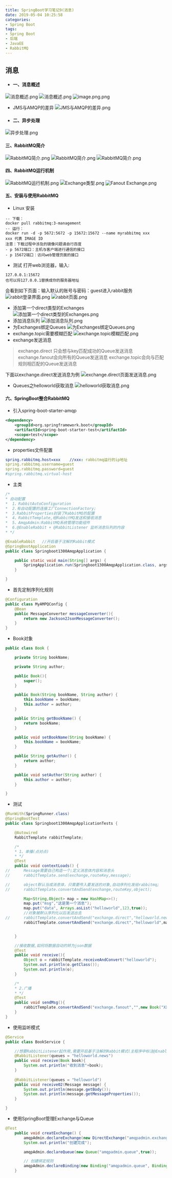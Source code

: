 ```yaml
---
title: SpringBoot学习笔记9(消息)
date: 2019-05-04 10:25:58
categories: 
- Spring Boot
tags: 
- Spring Boot
- 后端
- JavaEE
- RabbitMQ
---
```

## 消息
- #### 一、消息概述
![消息概述.png](https://upload-images.jianshu.io/upload_images/13687958-0745cc8671175a2b.png?imageMogr2/auto-orient/strip%7CimageView2/2/w/1240)
![消息概述.png](https://upload-images.jianshu.io/upload_images/13687958-32b61c54cf175479.png?imageMogr2/auto-orient/strip%7CimageView2/2/w/1240)
![image.png.png](https://upload-images.jianshu.io/upload_images/13687958-fb651b4e0d5d0e22.png?imageMogr2/auto-orient/strip%7CimageView2/2/w/1240)

- JMS与AMQP的差异
![JMS与AMQP的差异.png](https://upload-images.jianshu.io/upload_images/13687958-a7c246f50e1d160b.png?imageMogr2/auto-orient/strip%7CimageView2/2/w/1240)

- #### 二、异步处理
![异步处理.png](https://upload-images.jianshu.io/upload_images/13687958-94319f6ee29c1a32.png?imageMogr2/auto-orient/strip%7CimageView2/2/w/1240)
#### 三、RabbitMQ简介
![RabbitMQ简介.png](https://upload-images.jianshu.io/upload_images/13687958-e427d0fbdb12818e.png?imageMogr2/auto-orient/strip%7CimageView2/2/w/1240)
![RabbitMQ简介.png](https://upload-images.jianshu.io/upload_images/13687958-1ec349af9ec86b2c.png?imageMogr2/auto-orient/strip%7CimageView2/2/w/1240)
![RabbitMQ简介.png](https://upload-images.jianshu.io/upload_images/13687958-005b9222cb787f6f.png?imageMogr2/auto-orient/strip%7CimageView2/2/w/1240)
#### 四、RabbitMQ运行机制
![RabbitMQ运行机制.png](https://upload-images.jianshu.io/upload_images/13687958-8f85e9c585d0878a.png?imageMogr2/auto-orient/strip%7CimageView2/2/w/1240)
![Exchange类型.png](https://upload-images.jianshu.io/upload_images/13687958-6c9c24c6e085d48e.png?imageMogr2/auto-orient/strip%7CimageView2/2/w/1240)
![Fanout Exchange.png](https://upload-images.jianshu.io/upload_images/13687958-3edd735916cc5e14.png?imageMogr2/auto-orient/strip%7CimageView2/2/w/1240)
#### 五、安装与使用RabbitMQ
- Linux 安装
```
-- 下载：
docker pull rabbitmq:3-management
-- 运行：
docker run -d -p 5672:5672 -p 15672:15672 --name myrabbitmq xxx
xxx 代表 IMAGE ID
注意：下载过程中涉及的镜像问题请自行百度
- p 5672端口：主机与客户端进行通信的接口
- p 15672端口：访问web管理页面的接口
```
- 测试
打开web浏览器，输入:
```
127.0.0.1:15672
也可以将127.0.0.1替换成你的服务器地址
```
会看到如下页面：输入默认的账号与密码：guest进入rabbit服务
![rabbit登录界面.png](https://upload-images.jianshu.io/upload_images/13687958-2001a2ecfa82bc40.png?imageMogr2/auto-orient/strip%7CimageView2/2/w/1240)
![rabbit页面.png](https://upload-images.jianshu.io/upload_images/13687958-2bbdf1ae19406d23.png?imageMogr2/auto-orient/strip%7CimageView2/2/w/1240)
- 添加第一个direct类型的Exchanges
![添加第一个direct类型的Exchanges.png](https://upload-images.jianshu.io/upload_images/13687958-d45c680db154b321.png?imageMogr2/auto-orient/strip%7CimageView2/2/w/1240)
- 添加消息队列
![添加消息队列.png](https://upload-images.jianshu.io/upload_images/13687958-59271094ca456c6e.png?imageMogr2/auto-orient/strip%7CimageView2/2/w/1240)
- 为Exchanges绑定Queues
![为Exchanges绑定Queues.png](https://upload-images.jianshu.io/upload_images/13687958-9099e14be38d6962.png?imageMogr2/auto-orient/strip%7CimageView2/2/w/1240)
- exchange.topic需要模糊匹配
![exchange.topic模糊匹配.png](https://upload-images.jianshu.io/upload_images/13687958-6f27257e0074782c.png?imageMogr2/auto-orient/strip%7CimageView2/2/w/1240)
- exchange发送消息
> exchange.direct 只会想与key匹配成功的Queue发送消息
> exchange.fanout会向所有的Queue发送消息
> exchange.topic会向与匹配规则相匹配的Queue发送消息

下面以exchange.direct发送消息为例
![exchange.direct页面发送消息.png](https://upload-images.jianshu.io/upload_images/13687958-163cc4f8043a42fb.png?imageMogr2/auto-orient/strip%7CimageView2/2/w/1240)
- Queues之helloworld获取消息
![helloworld获取消息.png](https://upload-images.jianshu.io/upload_images/13687958-9d927ecf2f0515a6.png?imageMogr2/auto-orient/strip%7CimageView2/2/w/1240)
#### 六、SpringBoot整合RabbitMQ
- 引入spring-boot-starter-amqp
``` xml
<dependency>
	<groupId>org.springframework.boot</groupId>
	<artifactId>spring-boot-starter-test</artifactId>
	<scope>test</scope>
</dependency>
```
- properties文件配置
``` yml
spring.rabbitmq.host=xxx    //xxx: rabbitmq运行的ip地址
spring.rabbitmq.username=guest
spring.rabbitmq.password=guest
#spring.rabbitmq.virtual-host
```
- 主类
``` java
/*
* 自动配置
*  1、RabbitAutoConfiguration
*  2.有自动配置的连接工厂ConnectionFactory;
*  3.RabbitProperties封装了RabbitMQ的配置
*  4、RabbitTemplate,给RabbitMQ发送和接收消息
*  5、AmqpAdmin:RabbitMQ系统管理功能组件
*  6.@EnableRabbit + @RabbitListener 监听消息队列的内容
* */

@EnableRabbit   //开启基于注解的Rabbit模式
@SpringBootApplication
public class Springboot1300AmqpApplication {

	public static void main(String[] args) {
		SpringApplication.run(Springboot1300AmqpApplication.class, args);
	}

}
```
- 首先定制序列化规则
``` java
@Configuration
public class MyAMPQConfig {
    @Bean
    public MessageConverter messageConverter(){
        return new Jackson2JsonMessageConverter();
    }
}
```
- Book对象
``` java
public class Book {

    private String bookName;

    private String author;

    public Book(){
        super();
    }

    public Book(String bookName, String author) {
        this.bookName = bookName;
        this.author = author;
    }

    public String getBookName() {
        return bookName;
    }

    public void setBookName(String bookName) {
        this.bookName = bookName;
    }

    public String getAuthor() {
        return author;
    }

    public void setAuthor(String author) {
        this.author = author;
    }

}
```
- 测试
``` java
@RunWith(SpringRunner.class)
@SpringBootTest
public class Springboot1300AmqpApplicationTests {

	@Autowired
	RabbitTemplate rabbitTemplate;

	/*
	* 1、单播(点对点)
	* */
	@Test
	public void contextLoads() {
//      Message需要自己构造一个;定义消息体内容和消息头
//		rabbitTemplate.send(exchange,routeKey,message);

//		object默认当成消息体，只需要传入要发送的对象,自动序列化发给rabbitmq;
//		rabbitTemplate.convertAndSend(exchange,routeKey,object);

		Map<String,Object> map = new HashMap<>();
		map.put("msg","这是第一个消息");
		map.put("data", Arrays.asList("helloworld",123,true));
		//对象被默认序列化以后发送出去
//		rabbitTemplate.convertAndSend("exchange.direct","helloworld.news",new Book("XXX","王圣嵩"));
		rabbitTemplate.convertAndSend("exchange.direct","helloworld",map);


	}

	//接收数据,如何将数据自动的转为json数据
	@Test
	public void receive(){
		Object o = rabbitTemplate.receiveAndConvert("helloworld");
		System.out.println(o.getClass());
		System.out.println(o);
	}

	/*
	* 2.广播
	* */
	@Test
	public void sendMsg(){
		rabbitTemplate.convertAndSend("exchange.fanout","",new Book("XXX","王圣嵩"));
	}
}
```
- 使用监听模式
``` java
@Service
public class BookService {

    //想要RabbitListener起作用,需要开启基于注解的Rabbit模式(主程序中标注@EnableRabbit)
    @RabbitListener(queues = "helloworld.news")
    public void receive(Book book){
        System.out.println("收到消息"+book);
    }
    
    @RabbitListener(queues = "helloworld")
    public void receive02(Message message) {
        System.out.println(message.getBody());
        System.out.println(message.getMessageProperties());
    }

}
```
- 使用SpringBoot管理Exchange与Queue
``` java
@Test
	public void creatExchange() {
		amqpAdmin.declareExchange(new DirectExchange("amqpadmin.exchange"));
		System.out.println("创建完成");

		amqpAdmin.declareQueue(new Queue("amqpadmin.queue",true));

		// 创建绑定规则
		amqpAdmin.declareBinding(new Binding("amqpadmin.queue", Binding.DestinationType.QUEUE,"amqpadmin.exchange","amqp.haha",null));
	}
```
